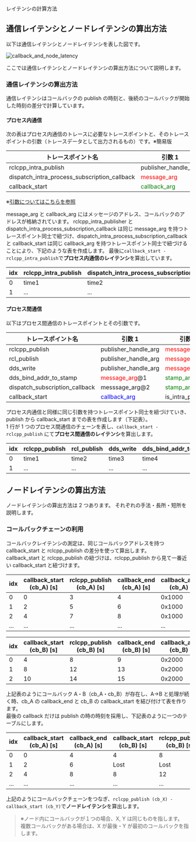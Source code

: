 レイテンシの計算方法

## 通信レイテンシとノードレイテンシの算出方法

以下は通信レイテンシとノードレイテンシを表した図です。

![callback_and_node_latency](../imgs/callback_and_node_latency.png)

ここでは通信レイテンシとノードレイテンシの算出方法について説明します。

### 通信レイテンシの算出方法

通信レイテンシはコールバックの publish の時刻と、後続のコールバックが開始した時刻の差分で計算しています。

#### プロセス内通信

次の表はプロセス内通信のトレースに必要なトレースポイントと、そのトレースポイントの引数（トレースデータとして出力されるもの）です。※簡易版

| トレースポイント名                           | 引数 1                                           | 引数 2                                           | 時刻  |
| -------------------------------------------- | ------------------------------------------------ | ------------------------------------------------ | ----- |
| rclcpp_intra_publish                         | publisher_handle_arg                             | <span style="color: red; ">message_arg</span>    | time1 |
| dispatch_intra_process_subscription_callback | <span style="color: red; ">message_arg</span>    | <span style="color: green; ">callback_arg</span> | time2 |
| callback_start                               | <span style="color: green; ">callback_arg</span> | is_intra_process                                 | time3 |

※[引数についてはこちらを参照](../design/supported_tracepoints.md)

message_arg と callback_arg にはメッセージのアドレス、コールバックのアドレスが格納されています。
rclcpp_intra_publisher と dispatch_intra_process_subscription_callback は同じ message_arg を持つトレースポイント同士で紐づけ、dispatch_intra_process_subscription_callback と callback_start は同じ callback_arg を持つトレースポイント同士で紐づけることにより、下記のような表を作成します。
最後に`callback_start - rclcpp_intra_publish`で**プロセス内通信のレイテンシ**を算出しています。

| idx | rclcpp_intra_publish | dispatch_intra_process_subscription_callback | callback_start |
| --- | -------------------- | -------------------------------------------- | -------------- |
| 0   | time1                | time2                                        | time3          |
| 1   | ...                  | ...                                          | ...            |

#### プロセス間通信

以下はプロセス間通信のトレースポイントとその引数です。

| トレースポイント名             | 引数 1                                          | 引数 2                                          | 引数 3                                          | 時刻  |
| ------------------------------ | ----------------------------------------------- | ----------------------------------------------- | ----------------------------------------------- | ----- |
| rclcpp_publish                 | publisher_handle_arg                            | <span style="color: red; ">message_arg</span>@1 |                                                 | time1 |
| rcl_publish                    | publisher_handle_arg                            | <span style="color: red; ">message_arg</span>@1 |                                                 | time2 |
| dds_write                      | publisher_handle_arg                            | <span style="color: red; ">message_arg</span>@1 |                                                 | time3 |
| dds_bind_addr_to_stamp         | <span style="color: red; ">message_arg</span>@1 | <span style="color: green; ">stamp_arg</span>   |                                                 | time4 |
| dispatch_subscription_callback | messsage_arg@2                                  | <span style="color: green; ">stamp_arg</span>   | <span style="color: blue; ">callback_arg</span> | time5 |
| callback_start                 | <span style="color: blue; ">callback_arg</span> | is_intra_process                                |                                                 | time6 |

プロセス内通信と同様に同じ引数を持つトレースポイント同士を紐づけていき、publish から callback_start までの表を作成します（下記表）。  
1 行が 1 つのプロセス間通信のチェーンを表し、`callback_start - rclcpp_publish` にて**プロセス間通信のレイテンシ**を算出します。

| idx | rclcpp_publish | rcl_publish | dds_write | dds_bind_addr_to_stamp | dispatch_subscription_callback | callback_start |
| --- | -------------- | ----------- | --------- | ---------------------- | ------------------------------ | -------------- |
| 0   | time1          | time2       | time3     | time4                  | time5                          | time6          |
| 1   | ...            | ...         | ...       | ...                    | ...                            | ...　          |

## ノードレイテンシの算出方法

ノードレイテンシの算出方法は 2 つあります。
それぞれの手法・長所・短所を説明します。

### コールバックチェーンの利用

コールバックレイテンシの測定は、同じコールバックアドレスを持つ callback_start と rclcpp_publish の差分を使って算出します。  
callback_start と rclcpp_publish の紐づけは、rclcpp_publish から見て一番近い callback_start と紐づけます。

| idx | callback_start (cb_A) [s] | rclcpp_publish (cb_A) [s] | callback_end (cb_A) [s] | callback_arg (cb_A) |
| --- | ------------------------- | ------------------------- | ----------------------- | ------------------- |
| 0   | 0                         | 3                         | 4                       | 0x1000              |
| 1   | 2                         | 5                         | 6                       | 0x1000              |
| 2   | 4                         | 7                         | 8                       | 0x1000              |
| ... | ...                       | ...                       | ...                     | ...                 |

| idx | callback_start (cb_B) [s] | rclcpp_publish (cb_B) [s] | callback_end (cb_B) [s] | callback_arg (cb_B) |
| --- | ------------------------- | ------------------------- | ----------------------- | ------------------- |
| 0   | 4                         | 8                         | 9                       | 0x2000              |
| 1   | 8                         | 12                        | 13                      | 0x2000              |
| 2   | 10                        | 14                        | 15                      | 0x2000              |

上記表のようにコールバック A・B（cb_A・cb_B）が存在し、A→B と処理が続く時、cb_A の callback_end と cb_B の callback_start を結び付けて表を作ります。  
最後の callback だけは publish の時の時刻を採用し、下記表のように一つのテーブルにします。

| idx | callback_start (cb_A) [s] | callback_end (cb_A) [s] | callback_start (cb_B) [s] | rclcpp_publish (cb_B) [s] |
| --- | ------------------------- | ----------------------- | ------------------------- | ------------------------- |
| 0   | 0                         | 4                       | 4                         | 8                         |
| 1   | 2                         | 6                       | Lost                      | Lost                      |
| 2   | 4                         | 8                       | 8                         | 12                        |
| ... | ...                       | ...                     | ...                       | ...                       |

上記のようにコールバックチェーンをつなぎ、`rclcpp_publish (cb_X) - callback_start (cb_Y)`で**ノードレイテンシ**を算出します。

> ※ノード内にコールバックが１つの場合、X, Y は同じものを指します。  
> 複数コールバックがある場合は、X が最後・Y が最初のコールバックを指します。
